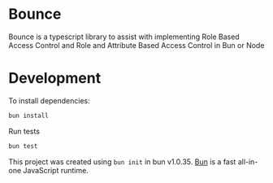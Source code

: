 # Bounce

Bounce is a typescript library to assist with implementing Role Based Access Control and Role and Attribute Based Access Control in Bun or Node


# Development
To install dependencies:

```bash
bun install
```

Run tests

```bash
bun test
```

This project was created using `bun init` in bun v1.0.35. [Bun](https://bun.sh) is a fast all-in-one JavaScript runtime.
